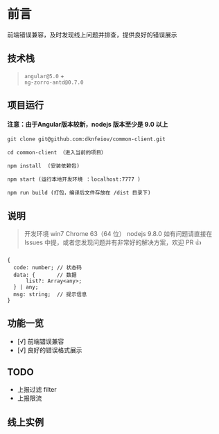 # 前言

前端错误兼容，及时发现线上问题并排查，提供良好的错误展示


## 技术栈

> `angular@5.0` +  
> `ng-zorro-antd@0.7.0`



## 项目运行

#### 注意：由于Angular版本较新，nodejs 版本至少是 9.0 以上

```
git clone git@github.com:dknfeiov/common-client.git

cd common-client （进入当前的项目）

npm install  (安装依赖包)

npm start (运行本地开发环境 ：localhost:7777 )

npm run build (打包，编译后文件存放在 /dist 目录下)

```

## 说明

>  开发环境 win7  Chrome 63（64 位） nodejs 9.8.0
>  如有问题请直接在 Issues 中提，或者您发现问题并有非常好的解决方案，欢迎 PR 👍

#### 
```
{
  code: number; // 状态码
  data: {       // 数据
      list?: Array<any>;
  } | any;
  msg: string;  // 提示信息
}
```

## 功能一览
- [√] 前端错误兼容
- [√] 良好的错误格式展示


## TODO
- 上报过滤 filter
- 上报限流

## 线上实例

